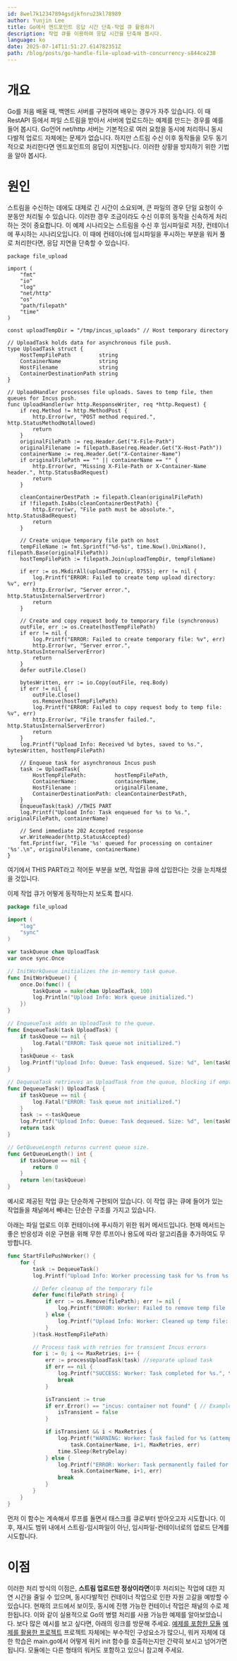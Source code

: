 ```yaml
---
id: 8wel7k12347894gsdjkfnru23kl78989
author: Yunjin Lee
title: Go에서 엔드포인트 응답 시간 단축-작업 큐 활용하기
description: 작업 큐를 이용하여 응답 시간을 단축해 봅시다.
language: ko
date: 2025-07-14T11:51:27.614782351Z
path: /blog/posts/go-handle-file-upload-with-concurrency-s844ce238
---
```


# 개요
Go를 처음 배울 때, 백엔드 서버를 구현하며 배우는 경우가 자주 있습니다. 이 때 RestAPI 등에서 파일 스트림을 받아서 서버에 업로드하는 예제를 만드는 경우를 예를 들어 봅시다.
Go언어 net/http 서버는 기본적으로 여러 요청을 동시에 처리하니 동시 다발적 업로드 자체에는 문제가 없습니다.
하지만 스트림 수신 이후 동작들을 모두 동기적으로 처리한다면 엔드포인트의 응답이 지연됩니다.
이러한 상황을 방지하기 위한 기법을 알아 봅시다.

# 원인

스트림을 수신하는 데에도 대체로 긴 시간이 소요되며, 큰 파일의 경우 단일 요청이 수 분동안 처리될 수 있습니다.
이러한 경우 조금이라도 수신 이후의 동작을 신속하게 처리하는 것이 중요합니다.
이 예제 시나리오는 스트림을 수신 후 임시파일로 저장, 컨테이너에 푸시하는 시나리오입니다.
이 때에 컨테이너에 임시파일을 푸시하는 부분을 워커 풀로 처리한다면, 응답 지연을 단축할 수 있습니다.
```
package file_upload

import (
	"fmt"
	"io"
	"log"
	"net/http"
	"os"
	"path/filepath"
	"time"
)

const uploadTempDir = "/tmp/incus_uploads" // Host temporary directory

// UploadTask holds data for asynchronous file push.
type UploadTask struct {
	HostTempFilePath         string
	ContainerName            string
    HostFilename             string
	ContainerDestinationPath string
}

// UploadHandler processes file uploads. Saves to temp file, then queues for Incus push.
func UploadHandler(wr http.ResponseWriter, req *http.Request) {
	if req.Method != http.MethodPost {
		http.Error(wr, "POST method required.", http.StatusMethodNotAllowed)
		return
	}
	originalFilePath := req.Header.Get("X-File-Path")
    originalFilename := filepath.Base(req.Header.Get("X-Host-Path"))
	containerName := req.Header.Get("X-Container-Name")
	if originalFilePath == "" || containerName == "" {
		http.Error(wr, "Missing X-File-Path or X-Container-Name header.", http.StatusBadRequest)
		return
	}

	cleanContainerDestPath := filepath.Clean(originalFilePath)
	if !filepath.IsAbs(cleanContainerDestPath) {
		http.Error(wr, "File path must be absolute.", http.StatusBadRequest)
		return
	}

	// Create unique temporary file path on host
	tempFileName := fmt.Sprintf("%d-%s", time.Now().UnixNano(), filepath.Base(originalFilePath))
	hostTempFilePath := filepath.Join(uploadTempDir, tempFileName)

	if err := os.MkdirAll(uploadTempDir, 0755); err != nil {
		log.Printf("ERROR: Failed to create temp upload directory: %v", err)
		http.Error(wr, "Server error.", http.StatusInternalServerError)
		return
	}

	// Create and copy request body to temporary file (synchronous)
	outFile, err := os.Create(hostTempFilePath)
	if err != nil {
		log.Printf("ERROR: Failed to create temporary file: %v", err)
		http.Error(wr, "Server error.", http.StatusInternalServerError)
		return
	}
	defer outFile.Close()

	bytesWritten, err := io.Copy(outFile, req.Body)
	if err != nil {
		outFile.Close()
		os.Remove(hostTempFilePath)
		log.Printf("ERROR: Failed to copy request body to temp file: %v", err)
		http.Error(wr, "File transfer failed.", http.StatusInternalServerError)
		return
	}
	log.Printf("Upload Info: Received %d bytes, saved to %s.", bytesWritten, hostTempFilePath)

	// Enqueue task for asynchronous Incus push
	task := UploadTask{
		HostTempFilePath:         hostTempFilePath,
		ContainerName:            containerName,
        HostFilename :            originalFilename,
		ContainerDestinationPath: cleanContainerDestPath,
	}
	EnqueueTask(task) //THIS PART
	log.Printf("Upload Info: Task enqueued for %s to %s.", originalFilePath, containerName)

	// Send immediate 202 Accepted response
	wr.WriteHeader(http.StatusAccepted)
	fmt.Fprintf(wr, "File '%s' queued for processing on container '%s'.\n", originalFilename, containerName)
}
```

여기에서 THIS PART라고 적어둔 부분을 보면, 작업을 큐에 삽입한다는 것을 눈치채셨을 것입니다. 

이제 작업 큐가 어떻게 동작하는지 보도록 합시다.

```go
package file_upload

import (
	"log"
	"sync"
)

var taskQueue chan UploadTask
var once sync.Once

// InitWorkQueue initializes the in-memory task queue.
func InitWorkQueue() {
	once.Do(func() {
		taskQueue = make(chan UploadTask, 100)
		log.Println("Upload Info: Work queue initialized.")
	})
}

// EnqueueTask adds an UploadTask to the queue.
func EnqueueTask(task UploadTask) {
	if taskQueue == nil {
		log.Fatal("ERROR: Task queue not initialized.")
	}
	taskQueue <- task
	log.Printf("Upload Info: Queue: Task enqueued. Size: %d", len(taskQueue))
}

// DequeueTask retrieves an UploadTask from the queue, blocking if empty.
func DequeueTask() UploadTask {
	if taskQueue == nil {
		log.Fatal("ERROR: Task queue not initialized.")
	}
	task := <-taskQueue
	log.Printf("Upload Info: Queue: Task dequeued. Size: %d", len(taskQueue))
	return task
}

// GetQueueLength returns current queue size.
func GetQueueLength() int {
	if taskQueue == nil {
		return 0
	}
	return len(taskQueue)
}
```

예시로 제공된 작업 큐는 단순하게 구현되어 있습니다. 이 작업 큐는 큐에 들어가 있는 작업들을 채널에서 빼내는 단순한 구조를 가지고 있습니다. 

아래는 파일 업로드 이후 컨테이너에 푸시하기 위한 워커 메서드입니다.
현재 메서드는 좋은 반응성과 쉬운 구현을 위해 무한 루프이나 용도에 따라 알고리즘을 추가하여도 무방합니다.
```go
func StartFilePushWorker() {
	for {
		task := DequeueTask()
		log.Printf("Upload Info: Worker processing task for %s from %s.", task.ContainerName, task.HostFilename)

		// Defer cleanup of the temporary file
		defer func(filePath string) {
			if err := os.Remove(filePath); err != nil {
				log.Printf("ERROR: Worker: Failed to remove temp file '%s': %v", filePath, err)
			} else {
				log.Printf("Upload Info: Worker: Cleaned up temp file: %s", filePath)
			}
		}(task.HostTempFilePath)

		// Process task with retries for transient Incus errors
		for i := 0; i <= MaxRetries; i++ {
			err := processUploadTask(task) //separate upload task
			if err == nil {
				log.Printf("SUCCESS: Worker: Task completed for %s.", task.ContainerName)
				break
			}

			isTransient := true
			if err.Error() == "incus: container not found" { // Example permanent error
				isTransient = false
			}

			if isTransient && i < MaxRetries {
				log.Printf("WARNING: Worker: Task failed for %s (attempt %d/%d): %v. Retrying.",
					task.ContainerName, i+1, MaxRetries, err)
				time.Sleep(RetryDelay)
			} else {
				log.Printf("ERROR: Worker: Task permanently failed for %s after %d attempts: %v.",
					task.ContainerName, i+1, err)
				break
			}
		}
	}
}
```
먼저 이 함수는 계속해서 루프를 돌면서 태스크를 큐로부터 받아오고자 시도합니다. 이후, 재시도 범위 내에서 스트림-임시파일이 아닌, 임시파일-컨테이너로의 업로드 단계를 시도합니다.

# 이점

이러한 처리 방식의 이점은, **스트림 업로드만 정상이라면**이후 처리되는 작업에 대한 지연 시간을 줄일 수 있으며, 동시다발적인 컨테이너 작업으로 인한 자원 고갈을 예방할 수 있습니다.  현재의 코드에서 보이듯, 동시에 진행 가능한 컨테이너 작업은 채널의 수로 제한됩니다. 이와 같이 실용적으로 Go의 병렬 처리를 사용 가능한 예제를 알아보았습니다. 보다 많은 예시를 보고 싶다면, 아래의 링크를 방문해 주세요.
[예제를 포함한 모듈](https://github.com/gg582/linux_virt_unit)
[예제를 활용한 프로젝트](https://github.com/gg582/incuspeed)
프로젝트 자체에는 부수적인 구성요소가 많으니, 워커 자체에 대한 학습은 main.go에서 어떻게 워커 init 함수를 호출하는지만 간략히 보시고 넘어가면 됩니다. 모듈에는 다른 형태의 워커도 포함하고 있으니 참고해 주세요.

